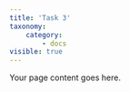 ```yaml
---
title: 'Task 3'
taxonomy:
    category:
        - docs
visible: true
---
```


Your page content goes here.